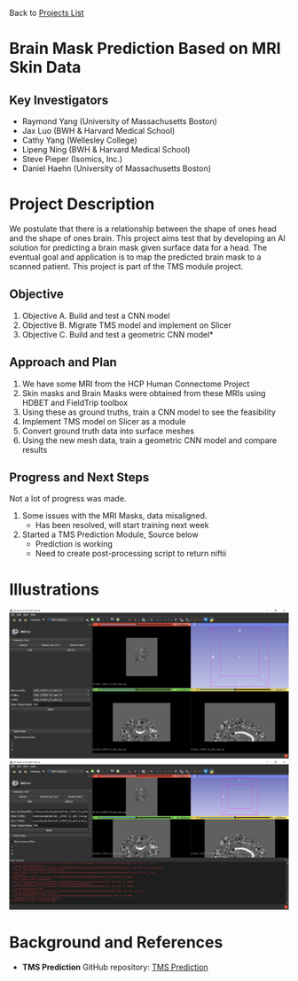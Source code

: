 Back to [Projects List](../../README.md#ProjectsList)

# Brain Mask Prediction Based on MRI Skin Data

## Key Investigators

- Raymond Yang (University of Massachusetts Boston)
- Jax Luo (BWH & Harvard Medical School)
- Cathy Yang (Wellesley College)
- Lipeng Ning (BWH & Harvard Medical School)
- Steve Pieper (Isomics, Inc.)
- Daniel Haehn (University of Massachusetts Boston)



# Project Description

We postulate that there is a relationship between the shape of ones head and the shape of ones brain. This project aims test that by developing an AI solution for predicting a brain mask given surface data for a head. The eventual goal and application is to map the predicted brain mask to a scanned patient. This project is part of the TMS module project.

## Objective

<!-- Describe here WHAT you would like to achieve (what you will have as end result). -->

1. Objective A. Build and test a CNN model
1. Objective B. Migrate TMS model and implement on Slicer
1. Objective C. Build and test a geometric CNN model*

## Approach and Plan

<!-- Describe here HOW you would like to achieve the objectives stated above. -->

1. We have some MRI from the HCP Human Connectome Project
1. Skin masks and Brain Masks were obtained from these MRIs using HDBET and FieldTrip toolbox
1. Using these as ground truths, train a CNN model to see the feasibility 
1. Implement TMS model on Slicer as a module
1. Convert ground truth data into surface meshes
1. Using the new mesh data, train a geometric CNN model and compare results

## Progress and Next Steps

Not a lot of progress was made.
1. Some issues with the MRI Masks, data misaligned.
    - Has been resolved, will start training next week
1. Started a TMS Prediction Module, Source below
    - Prediction is working
    - Need to create post-processing script to return niftii 

# Illustrations

<!-- Add pictures and links to videos that demonstrate what has been accomplished.
![Description of picture](Example2.jpg)
![Some more images](Example2.jpg)
-->
![TMS Prediction UI](TMS_UI.PNG)
![TMS Execute Error](TMS_UI_TEMP.PNG)

# Background and References

<!-- If you developed any software, include link to the source code repository. If possible, also add links to sample data, and to any relevant publications. -->
- **TMS Prediction** GitHub repository: [TMS Prediction](https://github.com/YangRyRay/TMS_Prediction)
